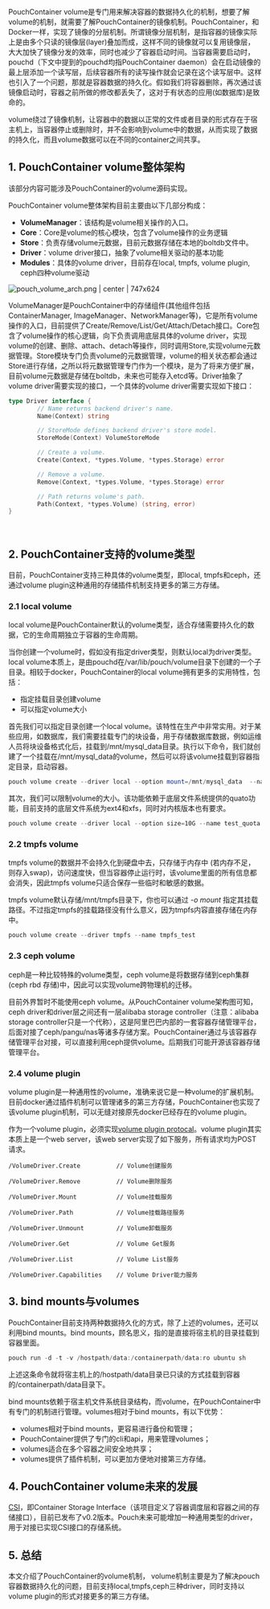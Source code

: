 PouchContainer volume是专门用来解决容器的数据持久化的机制，想要了解volume的机制，就需要了解PouchContainer的镜像机制。PouchContainer，和Docker一样，实现了镜像的分层机制。所谓镜像分层机制，是指容器的镜像实际上是由多个只读的镜像层(layer)叠加而成，这样不同的镜像就可以复用镜像层，大大加快了镜像分发的效率，同时也减少了容器启动时间。当容器需要启动时，pouchd（下文中提到的pouchd均指PouchContainer daemon）会在启动镜像的最上层添加一个读写层，后续容器所有的读写操作就会记录在这个读写层中。这样也引入了一个问题，那就是容器数据的持久化。假如我们将容器删除，再次通过该镜像启动时，容器之前所做的修改都丢失了，这对于有状态的应用(如数据库)是致命的。

volume绕过了镜像机制，让容器中的数据以正常的文件或者目录的形式存在于宿主机上，当容器停止或删除时，并不会影响到volume中的数据，从而实现了数据的持久化，而且volume数据可以在不同的container之间共享。

## 1. PouchContainer volume整体架构

该部分内容可能涉及PouchContainer的volume源码实现。

PouchContainer volume整体架构目前主要由以下几部分构成：

* __VolumeManager__：该结构是volume相关操作的入口。
* __Core__：Core是volume的核心模块，包含了volume操作的业务逻辑
* __Store__：负责存储volume元数据，目前元数据存储在本地的boltdb文件中。
* __Driver__：volume driver接口，抽象了volume相关驱动的基本功能
* __Modules__：具体的volume driver，目前存在local, tmpfs, volume plugin, ceph四种volume驱动



![pouch_volume_arch.png | center | 747x624](https://cdn.yuque.com/lark/0/2018/png/108876/1526824612386-4a990eb9-77b8-4bdf-83ff-a243501a45d3.png "")


VolumeManager是PouchContainer中的存储组件(其他组件包括ContainerManager, ImageManager、NetworkManager等)，它是所有volume操作的入口，目前提供了Create/Remove/List/Get/Attach/Detach接口。Core包含了volume操作的核心逻辑，向下负责调用底层具体的volume driver，实现volume的创建、删除、attach、detach等操作，同时调用Store,实现volume元数据管理。Store模块专门负责volume的元数据管理，volume的相关状态都会通过Store进行存储，之所以将元数据管理专门作为一个模块，是为了将来方便扩展，目前volume元数据是存储在boltdb，未来也可能存入etcd等。Driver抽象了volume driver需要实现的接口，一个具体的volume driver需要实现如下接口：

```go
type Driver interface {
        // Name returns backend driver's name.
        Name(Context) string

        // StoreMode defines backend driver's store model.
        StoreMode(Context) VolumeStoreMode

        // Create a volume.
        Create(Context, *types.Volume, *types.Storage) error

        // Remove a volume.
        Remove(Context, *types.Volume, *types.Storage) error

        // Path returns volume's path.
        Path(Context, *types.Volume) (string, error)
}
```
       

## 2. PouchContainer支持的volume类型

目前，PouchContainer支持三种具体的volume类型，即local, tmpfs和ceph，还通过volume plugin这种通用的存储插件机制支持更多的第三方存储。

### 2.1 local volume

local volume是PouchContainer默认的volume类型，适合存储需要持久化的数据，它的生命周期独立于容器的生命周期。

当你创建一个volume时，假如没有指定driver类型，则默认local为driver类型。local volume本质上，是由pouchd在/var/lib/pouch/volume目录下创建的一个子目录。相较于docker，PouchContainer的local volume拥有更多的实用特性，包括：

* 指定挂载目录创建volume
* 可以指定volume大小

首先我们可以指定目录创建一个local volume。该特性在生产中非常实用。对于某些应用，如数据库，我们需要挂载专门的块设备，用于存储数据库数据，例如运维人员将块设备格式化后，挂载到/mnt/mysql\_data目录。执行以下命令，我们就创建了一个挂载在/mnt/mysql\_data的volume，然后可以将该volume挂载到容器指定目录，启动容器。

```powershell
pouch volume create --driver local --option mount=/mnt/mysql_data  --name mysql_data
```

其次，我们可以限制volume的大小。该功能依赖于底层文件系统提供的quato功能，目前支持的底层文件系统为ext4和xfs，同时对内核版本也有要求。

```powershell
pouch volume create --driver local --option size=10G --name test_quota
```

### 2.2 tmpfs volume

tmpfs volume的数据并不会持久化到硬盘中去，只存储于内存中 (若内存不足，则存入swap)，访问速度快，但当容器停止运行时，该volume里面的所有信息都会消失，因此tmpfs volume只适合保存一些临时和敏感的数据。

tmpfs volume默认存储/mnt/tmpfs目录下，你也可以通过 *-o mount* 指定其挂载路径。不过指定tmpfs的挂载路径没有什么意义，因为tmpfs内容直接存储在内存中。

```powershell
pouch volume create --driver tmpfs --name tmpfs_test
```

### 2.3 ceph volume

ceph是一种比较特殊的volume类型，ceph volume是将数据存储到ceph集群(ceph rbd 存储)中，因此可以实现volume跨物理机的迁移。

目前外界暂时不能使用ceph volume。从PouchContainer volume架构图可知，ceph driver和driver层之间还有一层alibaba storage controller（注意：alibaba storage controller只是一个代称），这是阿里巴巴内部的一套容器存储管理平台，后面对接了ceph/pangu/nas等诸多存储方案。PouchContainer通过与该容器存储管理平台对接，可以直接利用ceph提供volume。后期我们可能开源该容器存储管理平台。

### 2.4 volume plugin

volume plugin是一种通用性的volume，准确来说它是一种volume的扩展机制。目前docker通过插件机制可以管理诸多的第三方存储，PouchContainer也实现了该volume plugin机制，可以无缝对接原先docker已经存在的volume plugin。

作为一个volume plugin，必须实现[volume plugin protocal](https://docs.docker.com/engine/extend/plugins_volume/#volume-plugin-protocol)。volume plugin其实本质上是一个web server，该web server实现了如下服务，所有请求均为POST请求。

```plain
/VolumeDriver.Create          // Volume创建服务

/VolumeDriver.Remove          // Volume删除服务

/VolumeDriver.Mount           // Volume挂载服务

/VolumeDriver.Path            // Volume挂载路径服务

/VolumeDriver.Unmount         // Volume卸载服务

/VolumeDriver.Get             // Volume Get服务

/VolumeDriver.List            // Volume List服务

/VolumeDriver.Capabilities    // Volume Driver能力服务
```

## 3. bind mounts与volumes

PouchContainer目前支持两种数据持久化的方式，除了上述的volumes，还可以利用bind mounts。bind mounts，顾名思义，指的是直接将宿主机的目录挂载到容器里面。

```powershell
pouch run -d -t -v /hostpath/data:/containerpath/data:ro ubuntu sh
```

上述这条命令就将宿主机上的/hostpath/data目录已只读的方式挂载到容器的/containerpath/data目录下。

bind mounts依赖于宿主机文件系统目录结构，而volume，在PouchContainer中有专门的机制进行管理。volumes相对于bind mounts，有以下优势：

* volumes相对于bind mounts，更容易进行备份和管理；
* PouchContainer提供了专门的cli和api，用来管理volumes；
* volumes适合在多个容器之间安全地共享；
* volumes提供了插件机制，可以更加方便地对接第三方存储。

## 4. PouchContainer volume未来的发展

[CSI](https://github.com/container-storage-interface/spec)，即Container Storage Interface（该项目定义了容器调度层和容器之间的存储接口），目前已发布了v0.2版本。Pouch未来可能增加一种通用类型的driver，用于对接已实现CSI接口的存储系统。

## 5. 总结

本文介绍了PouchContainer的volume机制， volume机制主要是为了解决pouch容器数据持久化的问题，目前支持local,tmpfs,ceph三种driver，同时支持以volume plugin的形式对接更多的第三方存储。

